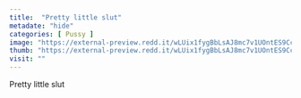 ```yaml
---
title:  "Pretty little slut"
metadate: "hide"
categories: [ Pussy ]
image: "https://external-preview.redd.it/wLUix1fygBbLsAJ8mc7v1UOntES9CcZxuG_DlQplnao.jpg?auto=webp&s=6819ed96b620bc73fe16637f1cb447bfa9da3c1b"
thumb: "https://external-preview.redd.it/wLUix1fygBbLsAJ8mc7v1UOntES9CcZxuG_DlQplnao.jpg?width=320&crop=smart&auto=webp&s=ff49b9251a6980beb2e37248da35e38b778a4842"
visit: ""
---
```

Pretty little slut
